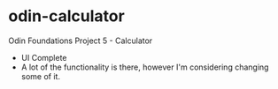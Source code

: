 # odin-calculator
Odin Foundations Project 5 - Calculator

- UI Complete
- A lot of the functionality is there, however I'm considering changing some of it.